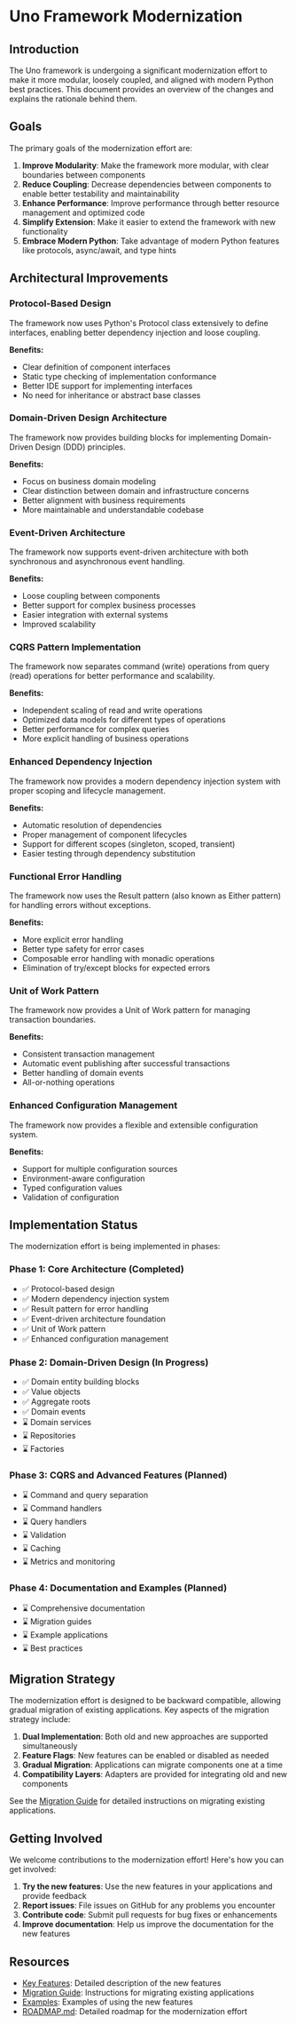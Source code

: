 # Uno Framework Modernization

## Introduction

The Uno framework is undergoing a significant modernization effort to make it more modular, loosely coupled, and aligned with modern Python best practices. This document provides an overview of the changes and explains the rationale behind them.

## Goals

The primary goals of the modernization effort are:

1. **Improve Modularity**: Make the framework more modular, with clear boundaries between components
2. **Reduce Coupling**: Decrease dependencies between components to enable better testability and maintainability
3. **Enhance Performance**: Improve performance through better resource management and optimized code
4. **Simplify Extension**: Make it easier to extend the framework with new functionality
5. **Embrace Modern Python**: Take advantage of modern Python features like protocols, async/await, and type hints

## Architectural Improvements

### Protocol-Based Design

The framework now uses Python's Protocol class extensively to define interfaces, enabling better dependency injection and loose coupling.

**Benefits:**
- Clear definition of component interfaces
- Static type checking of implementation conformance
- Better IDE support for implementing interfaces
- No need for inheritance or abstract base classes

### Domain-Driven Design Architecture

The framework now provides building blocks for implementing Domain-Driven Design (DDD) principles.

**Benefits:**
- Focus on business domain modeling
- Clear distinction between domain and infrastructure concerns
- Better alignment with business requirements
- More maintainable and understandable codebase

### Event-Driven Architecture

The framework now supports event-driven architecture with both synchronous and asynchronous event handling.

**Benefits:**
- Loose coupling between components
- Better support for complex business processes
- Easier integration with external systems
- Improved scalability

### CQRS Pattern Implementation

The framework now separates command (write) operations from query (read) operations for better performance and scalability.

**Benefits:**
- Independent scaling of read and write operations
- Optimized data models for different types of operations
- Better performance for complex queries
- More explicit handling of business operations

### Enhanced Dependency Injection

The framework now provides a modern dependency injection system with proper scoping and lifecycle management.

**Benefits:**
- Automatic resolution of dependencies
- Proper management of component lifecycles
- Support for different scopes (singleton, scoped, transient)
- Easier testing through dependency substitution

### Functional Error Handling

The framework now uses the Result pattern (also known as Either pattern) for handling errors without exceptions.

**Benefits:**
- More explicit error handling
- Better type safety for error cases
- Composable error handling with monadic operations
- Elimination of try/except blocks for expected errors

### Unit of Work Pattern

The framework now provides a Unit of Work pattern for managing transaction boundaries.

**Benefits:**
- Consistent transaction management
- Automatic event publishing after successful transactions
- Better handling of domain events
- All-or-nothing operations

### Enhanced Configuration Management

The framework now provides a flexible and extensible configuration system.

**Benefits:**
- Support for multiple configuration sources
- Environment-aware configuration
- Typed configuration values
- Validation of configuration

## Implementation Status

The modernization effort is being implemented in phases:

### Phase 1: Core Architecture (Completed)

- ✅ Protocol-based design
- ✅ Modern dependency injection system
- ✅ Result pattern for error handling
- ✅ Event-driven architecture foundation
- ✅ Unit of Work pattern
- ✅ Enhanced configuration management

### Phase 2: Domain-Driven Design (In Progress)

- ✅ Domain entity building blocks
- ✅ Value objects
- ✅ Aggregate roots
- ✅ Domain events
- ⌛ Domain services
- ⌛ Repositories
- ⌛ Factories

### Phase 3: CQRS and Advanced Features (Planned)

- ⌛ Command and query separation
- ⌛ Command handlers
- ⌛ Query handlers
- ⌛ Validation
- ⌛ Caching
- ⌛ Metrics and monitoring

### Phase 4: Documentation and Examples (Planned)

- ⌛ Comprehensive documentation
- ⌛ Migration guides
- ⌛ Example applications
- ⌛ Best practices

## Migration Strategy

The modernization effort is designed to be backward compatible, allowing gradual migration of existing applications. Key aspects of the migration strategy include:

1. **Dual Implementation**: Both old and new approaches are supported simultaneously
2. **Feature Flags**: New features can be enabled or disabled as needed
3. **Gradual Migration**: Applications can migrate components one at a time
4. **Compatibility Layers**: Adapters are provided for integrating old and new components

See the [Migration Guide](migration.md) for detailed instructions on migrating existing applications.

## Getting Involved

We welcome contributions to the modernization effort! Here's how you can get involved:

1. **Try the new features**: Use the new features in your applications and provide feedback
2. **Report issues**: File issues on GitHub for any problems you encounter
3. **Contribute code**: Submit pull requests for bug fixes or enhancements
4. **Improve documentation**: Help us improve the documentation for the new features

## Resources

- [Key Features](key_features.md): Detailed description of the new features
- [Migration Guide](migration.md): Instructions for migrating existing applications
- [Examples](examples.md): Examples of using the new features
- [ROADMAP.md](../../ROADMAP.md): Detailed roadmap for the modernization effort
